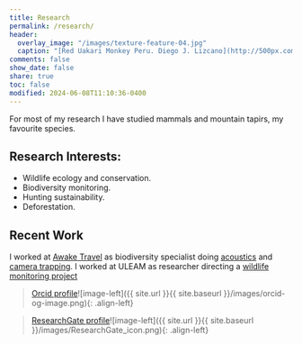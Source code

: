 ```yaml
---
title: Research
permalink: /research/
header:
  overlay_image: "/images/texture-feature-04.jpg"
  caption: "[Red Uakari Monkey Peru. Diego J. Lizcano](http://500px.com/dlizcano)"
comments: false
show_date: false
share: true
toc: false
modified: 2024-06-08T11:10:36-0400
---
```

For most of my research I have studied mammals and mountain tapirs, my favourite species.

## Research Interests:

* Wildlife ecology and conservation.
* Biodiversity monitoring.
* Hunting sustainability.
* Deforestation.

## Recent Work
I worked at [Awake Travel](https://awakebio.awake.travel/) as biodiversity specialist doing [acoustics](https://awakebio.awake.travel/) and [camera trapping](https://app.wildlifeinsights.org/initiatives/2000134/Awake-CameraTrap). 
I worked at ULEAM as researcher directing a [wildlife monitoring project](https://faunamanabi.github.io/)


>  [Orcid profile](https://orcid.org/0000-0002-9648-0576)![image-left]({{ site.url }}{{ site.baseurl }}/images/orcid-og-image.png){: .align-left}


> [ResearchGate profile](https://www.researchgate.net/profile/Diego_Lizcano)![image-left]({{ site.url }}{{ site.baseurl }}/images/ResearchGate_icon.png){: .align-left}
  
